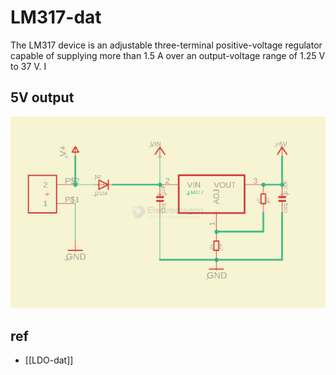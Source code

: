 # LM317-dat

The LM317 device is an adjustable three-terminal positive-voltage regulator capable of supplying more than 1.5 A over an output-voltage range of 1.25 V to 37 V. I

## 5V output 

![](2025-02-16-18-09-32.png)


## ref 

- [[LDO-dat]]